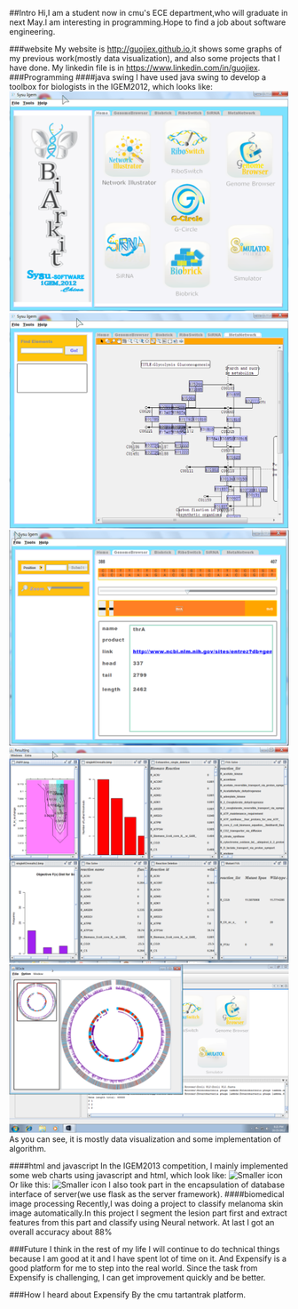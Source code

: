 ##Intro
Hi,I am a student now in cmu's ECE department,who will graduate in next May.I am interesting in programming.Hope to find a job about software engineering.

###website
My website is <http://guojiex.github.io>,it shows some graphs of my previous work(mostly data visualization),
and also some projects that I have done.
My linkedin file is in <https://www.linkedin.com/in/guojiex>.
###Programming 
####java swing
I have used java swing to develop a toolbox for biologists in the IGEM2012, which looks like:![Smaller icon](./img/gallery/biarkit/home.png "home")
![Smaller icon](./img/gallery/biarkit/metanetwork.png "home")
![Smaller icon](./img/gallery/biarkit/genomebrowser.png "home")
![Smaller icon](./img/gallery/biarkit/fba/all.png "fbaall")
![Smaller icon](./img/gallery/biarkit/clotho/gcircle2.png "fbaall")
As you can see, it is mostly data visualization and some implementation of algorithm.

####html and javascript
In the IGEM2013 competition, I mainly implemented some web charts using javascript and html, which look like:
![Smaller icon](http://2013.igem.org/wiki/images/b/bf/SYSU-Simulation1.png "simulation1")
Or like this:
![Smaller icon](http://2013.igem.org/wiki/images/4/45/Cast-Plasmid03.png "plasmid")
I also took part in the encapsulation of database interface of server(we use flask as the server framework).
####biomedical image processing
Recently,I was doing a project to classify melanoma skin image automatically.In this project I segment the lesion part first and extract features from this part and classify using Neural network. At last I got an overall accuracy about 88%



###Future
I think in the rest of my life I will continue to do technical things because I am good at it and I have spent lot of time on it. And Expensify is a good platform for me to step into the real world. Since the task from Expensify is challenging, I can get improvement quickly and be better.

###How I heard about Expensify
By the cmu tartantrak platform.